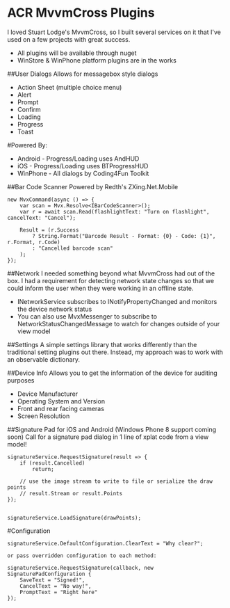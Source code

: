 ACR MvvmCross Plugins
=====================

I loved Stuart Lodge's MvvmCross, so I built several services on it that I've used
on a few projects with great success.

* All plugins will be available through nuget
* WinStore & WinPhone platform plugins are in the works



##User Dialogs
Allows for messagebox style dialogs

* Action Sheet (multiple choice menu)
* Alert
* Prompt
* Confirm
* Loading
* Progress
* Toast

#Powered By:
* Android - Progress/Loading uses AndHUD
* iOS - Progress/Loading uses BTProgressHUD
* WinPhone - All dialogs by Coding4Fun Toolkit  


##Bar Code Scanner
Powered by Redth's ZXing.Net.Mobile

    new MvxCommand(async () => {
        var scan = Mvx.Resolve<IBarCodeScanner>();
        var r = await scan.Read(flashlightText: "Turn on flashlight", cancelText: "Cancel");

        Result = (r.Success 
            ? String.Format("Barcode Result - Format: {0} - Code: {1}", r.Format, r.Code)
            : "Cancelled barcode scan"
        );
    });


##Network
I needed something beyond what MvvmCross had out of the box.  I had 
a requirement for detecting network state changes so that we could inform
the user when they were working in an offline state.

* INetworkService subscribes to INotifyPropertyChanged and monitors the device network status
* You can also use MvxMessenger to subscribe to NetworkStatusChangedMessage to watch for changes outside of your view model


##Settings
A simple settings library that works differently than the traditional setting plugins out there.  Instead, my approach was to work
with an observable dictionary.


##Device Info
Allows you to get the information of the device for auditing purposes

* Device Manufacturer
* Operating System and Version
* Front and rear facing cameras
* Screen Resolution


##Signature Pad for iOS and Android (Windows Phone 8 support coming soon)
Call for a signature pad dialog in 1 line of xplat code from a view model!

	signatureService.RequestSignature(result => {
		if (result.Cancelled)
			return;

		// use the image stream to write to file or serialize the draw points
		// result.Stream or result.Points
	});


	signatureService.LoadSignature(drawPoints);


#Configuration

	signatureService.DefaultConfiguration.ClearText = "Why clear?";

	or pass overridden configuration to each method:

	signatureService.RequestSignature(callback, new SignaturePadConfiguration {
		SaveText = "Signed!",
		CancelText = "No way!",
		PromptText = "Right here"
	});